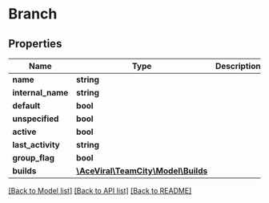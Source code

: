 # Branch

## Properties
Name | Type | Description | Notes
------------ | ------------- | ------------- | -------------
**name** | **string** |  | [optional] 
**internal_name** | **string** |  | [optional] 
**default** | **bool** |  | [optional] 
**unspecified** | **bool** |  | [optional] 
**active** | **bool** |  | [optional] 
**last_activity** | **string** |  | [optional] 
**group_flag** | **bool** |  | [optional] 
**builds** | [**\AceViral\TeamCity\Model\Builds**](Builds.md) |  | [optional] 

[[Back to Model list]](../README.md#documentation-for-models) [[Back to API list]](../README.md#documentation-for-api-endpoints) [[Back to README]](../README.md)


